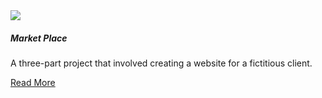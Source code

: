 <section class="tile">

<div class="project-img-container">
<img class="project-img responsive" src="assets/marketplace.png">
</div>


##### Market Place

A three-part project that involved creating a website for a fictitious client. 

[Read More](./portfolio/market-place)

</section>
